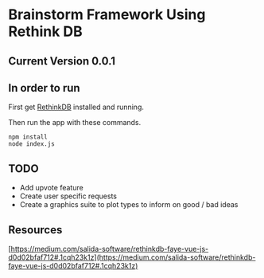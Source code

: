 # Brainstorm Framework Using Rethink DB 


## Current Version 0.0.1 

## In order to run 

First get [RethinkDB](https://rethinkdb.com/docs/install/) installed and running.

Then run the app with these commands.

```
npm install
node index.js
```

## TODO 
* Add upvote feature 
* Create user specific requests 
* Create a graphics suite to plot types to inform on good / bad ideas  

## Resources 
[https://medium.com/salida-software/rethinkdb-faye-vue-js-d0d02bfaf712#.1cqh23k1z](https://medium.com/salida-software/rethinkdb-faye-vue-js-d0d02bfaf712#.1cqh23k1z)
